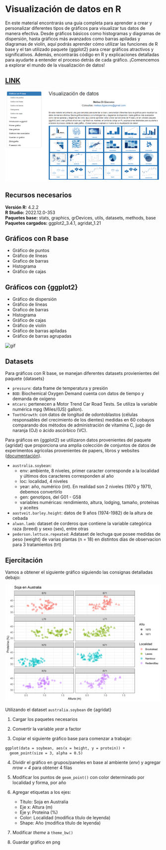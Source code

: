 # Visualización de datos en R

En este material encontrarás una guía completa para aprender a crear y personalizar diferentes tipos de gráficos para visualizar tus datos de manera efectiva. Desde gráficos básicos como histogramas y diagramas de dispersión, hasta gráficos más avanzados como barras apiladas y diagramas de violín, aquí podrás aprender cómo utilizar las funciones de R base y el tan utilizado paquete {ggplot2} para crear gráficos atractivos y significativos. Además, encontrarás código en R y explicaciones detalladas para ayudarte a entender el proceso detrás de cada gráfico. ¡Comencemos a explorar el mundo de la visualización de datos!

## [LINK]()

![inicio](images/RDataViz_tutorial.png)

## Recursos necesarios
**Versión R:** 4.2.2  
**R Studio:** 2022.12.0-353  
**Paquetes base:** stats, graphics, grDevices, utils, datasets, methods, base  
**Paquetes cargados:** ggplot2_3.4.1, agridat_1.21 

## Gráficos con R base

- Gráfico de puntos
- Gráfico de líneas
- Grafico de barras
- Histograma
- Gráfico de cajas


## Gráficos con {ggplot2}

- Gráfico de dispersión
- Gráfico de líneas
- Grafico de barras
- Histograma
- Gráfico de cajas
- Gráfico de violín
- Gráfico de barras apiladas
- Gráfico de barras agrupadas


![gif](images/Rdataviz.gif)


## Datasets

Para gráficos con R base, se manejan diferentes datasets provienientes del paquete {datasets}
* `pressure`: data frame de temperatura y presión
* `BOD`: Biochemical Oxygen Demand cuenta con datos de tiempo y demanda de oxígeno 
* `mtcars`: pertenecen a Motor Trend Car Road Tests. Se utiliza la variable numérica mpg (Miles/(US) gallon).
* `ToothGrowth`: con datos de longitud de odontoblastos (células responsables del crecimiento de los dientes) medidas en 60 cobayos comparando dos métodos de administración de vitamina C, jugo de naranja (OJ) o ácido ascórbico (VC).

Para gráficos en {ggplot2} se utilizaron datos provenientes del paquete {agridat} que proporciona una amplia colección de conjuntos de datos de experimentos agrícolas provenientes de papers, libros y websites ([documentación](https://cran.rstudio.com/web/packages/agridat/agridat.pdf)).

* `australia.soybean`:
    - env: ambiente, 8 niveles, primer caracter corresponde a la localidad y últimos dos caracteres corresponden al año
    - loc: localidad, 4 niveles
    - year: año, numérico (int). En realidad son 2 niveles (1970 y 1971), debemos convertirlo
    - gen: genotipos, del G01 - G58
    - variables numéricas: rendimiento, altura, lodging, tamaño, proteínas y aceites
* `aastveit.barley.height`: datos de 9 años (1974-1982) de la altura de cebada
* `alwan.lamb`: dataset de corderos que contiene la variable categórica raza (breed) y sexo (sex), entre otras
* `pederson.lettuce.repeated`: Adataset de lechuga que posee medidas de peso (weight) de varias plantas (n = 18) en distintos días de observacion para 3 tratamientos (trt)

## Ejercitación

Vamos a obtener el siguiente gráfico siguiendo las consignas detalladas debajo:

![grafico_ejercicio](images/grafico_final.png)


Utilizando el dataset `australia.soybean` de {agridat}

1. Cargar los paquetes necesarios

2. Convertir la variable *year* a factor

3. Copiar el siguiente gráfico base para comenzar a trabajar:

```
ggplot(data = soybean, aes(x = height, y = protein)) +
  geom_point(size = 3, alpha = 0.5)
```

4. Dividir el gráfico en grupos/paneles en base al ambiente (*env*) y agregar *nrow = 4* para obtener 4 filas

5. Modificar los puntos de `geom_point()` con color determinado por localidad y forma, por año

6. Agregar etiquetas a los ejes:
    - Título: Soja en Australia
    - Eje x: Altura (m)
    - Eje y: Proteína (%)
    - Color: Localidad (modifica título de leyenda)
    - Shape: Año (modifica título de leyenda)

7. Modificar *theme* a `theme_bw()`

8. Guardar gráfico en png